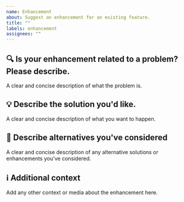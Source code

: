 ```yaml
---
name: Enhancement
about: Suggest an enhancement for an existing feature.
title: ""
labels: enhancement
assignees: ""
---
```


## 🔍 Is your enhancement related to a problem? Please describe.

A clear and concise description of what the problem is.

## 💡 Describe the solution you'd like.

A clear and concise description of what you want to happen.

## 🔁 Describe alternatives you've considered

A clear and concise description of any alternative solutions or enhancements you've considered.

## ℹ Additional context

Add any other context or media about the enhancement here.
